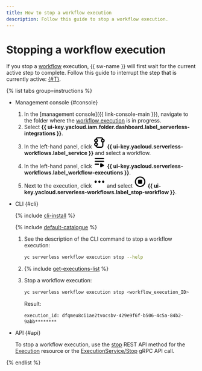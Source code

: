 ```yaml
---
title: How to stop a workflow execution
description: Follow this guide to stop a workflow execution.
---
```


# Stopping a workflow execution

If you stop a [workflow](../../../concepts/workflows/workflow.md) execution, {{ sw-name }} will first wait for the current active step to complete. Follow this guide to interrupt the step that is currently active: [{#T}](terminate.md).

{% list tabs group=instructions %}

- Management console {#console}

  1. In the [management console]({{ link-console-main }}), navigate to the folder where the [workflow execution](./start.md) is in progress.
  1. Select **{{ ui-key.yacloud.iam.folder.dashboard.label_serverless-integrations }}**.
  1. In the left-hand panel, click ![image](../../../../_assets/console-icons/graph-node.svg) **{{ ui-key.yacloud.serverless-workflows.label_service }}** and select a workflow.
  1. In the left-hand panel, click ![image](../../../../_assets/console-icons/bars-play.svg) **{{ ui-key.yacloud.serverless-workflows.label_workflow-executions }}**.
  1. Next to the execution, click ![image](../../../../_assets/console-icons/ellipsis.svg) and select ![image](../../../../_assets/console-icons/circle-stop.svg) **{{ ui-key.yacloud.serverless-workflows.label_stop-workflow }}**.

- CLI {#cli}

  {% include [cli-install](../../../../_includes/cli-install.md) %}

  {% include [default-catalogue](../../../../_includes/default-catalogue.md) %}

  1. See the description of the CLI command to stop a workflow execution:

      ```bash
      yc serverless workflow execution stop --help
      ```

  1. {% include [get-executions-list](../../../../_includes/serverless-integrations/get-executions-list.md) %}
  1. Stop a workflow execution:

      ```bash
      yc serverless workflow execution stop <workflow_execution_ID>
      ```

      Result:

      ```text
      execution_id: dfqmeu8ci1ae2tvocsbv-429e9f6f-b506-4c5a-84b2-9abb********
      ```

- API {#api}

  To stop a workflow execution, use the [stop](../../../workflows/api-ref/Execution/stop.md) REST API method for the [Execution](../../../workflows/api-ref/Execution/index.md) resource or the [ExecutionService/Stop](../../../workflows/api-ref/grpc/Execution/stop.md) gRPC API call.

{% endlist %}